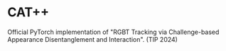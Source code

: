 # CAT++
Official PyTorch implementation of "RGBT Tracking via Challenge-based Appearance Disentanglement and Interaction". (TIP 2024)

